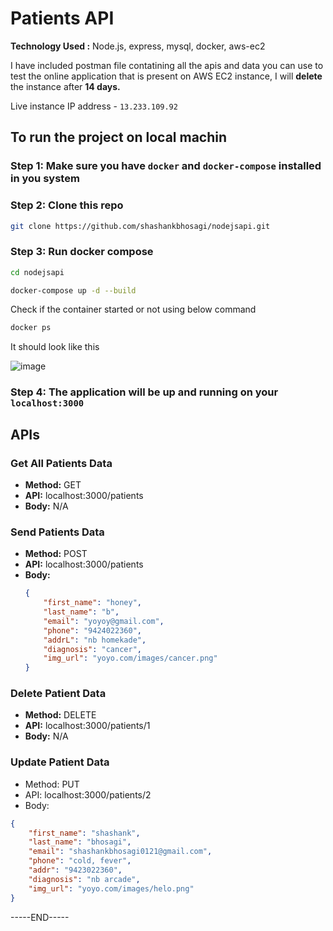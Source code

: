 # Patients API

**Technology Used :** Node.js, express, mysql, docker, aws-ec2

I have included postman file contatining all the apis and data you can use to test the online application that is present on AWS EC2 instance, I will **delete** the instance after **14 days.**

Live instance IP address - `13.233.109.92`

## To run the project on local machin

### Step 1: Make sure you have `docker` and `docker-compose` installed in you system

### Step 2: Clone this repo 

```bash
git clone https://github.com/shashankbhosagi/nodejsapi.git
```

### Step 3: Run docker compose

```bash
cd nodejsapi
```

```bash
docker-compose up -d --build
```
Check if the container started or not using below command

```bash
docker ps
```

It should look like this

![image](https://github.com/shashankbhosagi/nodejsapi/assets/78866224/2fa53bec-855b-402c-814d-6499cda98146)


### Step 4: The application will be up and running on your `localhost:3000`



## APIs 

### Get All Patients Data
- **Method:** GET
- **API:** localhost:3000/patients
- **Body:** N/A

### Send Patients Data
- **Method:** POST
- **API:** localhost:3000/patients
- **Body:**
  ```json
  {
      "first_name": "honey",
      "last_name": "b",
      "email": "yoyoy@gmail.com",
      "phone": "9424022360",
      "addrL": "nb homekade",
      "diagnosis": "cancer",
      "img_url": "yoyo.com/images/cancer.png"
  }
  ```

### Delete Patient Data
- **Method:** DELETE
- **API:** localhost:3000/patients/1
- **Body:** N/A


### Update Patient Data
- Method: PUT
- API: localhost:3000/patients/2
- Body:
```json
{
    "first_name": "shashank",
    "last_name": "bhosagi",
    "email": "shashankbhosagi0121@gmail.com",
    "phone": "cold, fever",
    "addr": "9423022360",
    "diagnosis": "nb arcade",
    "img_url": "yoyo.com/images/helo.png"
}
```

-----END-----





